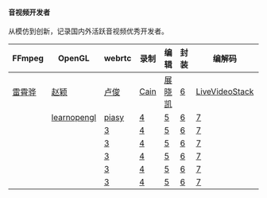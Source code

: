 #### 音视频开发者

从模仿到创新，记录国内外活跃音视频优秀开发者。

|FFmpeg|OpenGL|webrtc|录制|编辑|封装|编解码|安卓MM|优化|oss框架|oss学习|
|----|----|----|----|----|----|----|----|----|----|----|
|[雷霄骅](http://blog.csdn.net/leixiaohua1020/)|[赵颖](https://glumes.com/)|[卢俊](http://ticktick.blog.51cto.com/)|[Cain](https://www.jianshu.com/u/fd6f2b25d0f4)|[展晓凯](http://www.music-video.cn/)|[6](6)|[LiveVideoStack]()|[闫必行](https://blog.csdn.net/yanbixing123)|[9]()|[ijkplayer](https://github.com/bilibili/ijkplayer)|[JeffMony](https://github.com/JeffMony)|
|[]()|[learnopengl](https://learnopengl-cn.github.io/)|[piasy](https://blog.piasy.com/)|[4](4)|[5](5)|[6](6)|[7](7)|[JeffMony](https://www.jianshu.com/u/de857e73f1a0)|[9](9)|[FFmpeg](https://github.com/FFmpeg/FFmpeg)|[LearnOpenGL](https://github.com/JoeyDeVries/LearnOpenGL)|
|[]()|[]()|[3](3)|[4](4)|[5](5)|[6](6)|[7](7)|[xuesen](https://blog.csdn.net/xuesen_lin)|[9](9)|[vlc](https://github.com/videolan/vlc-android)|[AndroidOpenGLDemo](https://github.com/doggycoder/AndroidOpenGLDemo)|
|[]()|[]()|[3](3)|[4](4)|[5](5)|[6](6)|[7](7)|[zhao_jing](https://blog.csdn.net/zhao_jing_bo/article/details/71405123)|[9](9)|[exo](https://github.com/google/ExoPlayer)|[LearnOpenGLES](https://github.com/loyinglin/LearnOpenGLES)|
|[]()|[]()|[3](3)|[4](4)|[5](5)|[6](6)|[7](7)|[8](8)|[9](9)|[webrtc](https://github.com/Piasy/webrtc)|[11](11)|
|[]()|[]()|[3](3)|[4](4)|[5](5)|[6](6)|[7](7)|[8](8)|[9](9)|[librtmp](https://github.com/ant-media/LibRtmp-Client-for-Android)|[11](11)|
|[]()|[]()|[3](3)|[4](4)|[5](5)|[6](6)|[7](7)|[8](8)|[9](9)|[GPUImage](https://github.com/cats-oss/android-gpuimage)|[11](11)|


